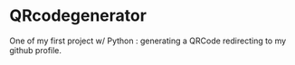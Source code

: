 # QRcodegenerator
One of my first project w/ Python : generating a QRCode redirecting to my github profile.
